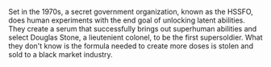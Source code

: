 Set in the 1970s, a secret government organization, known as the HSSFO, does human experiments with the end goal of unlocking latent abilities. They create a serum that successfully brings out superhuman abilities and select Douglas Stone, a lieutenient colonel, to be the first supersoldier. What they don't know is the formula needed to create more doses is stolen and sold to a black market industry.
